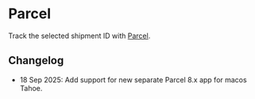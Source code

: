 # Parcel

Track the selected shipment ID with [Parcel](https://parcelapp.net/).

## Changelog

- 18 Sep 2025: Add support for new separate Parcel 8.x app for macos Tahoe.
